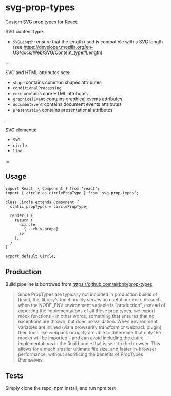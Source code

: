 # svg-prop-types

Custom SVG prop types for React.

SVG content type:
- `SVGLength`: ensure that the length used is compatible with a SVG length
(see https://developer.mozilla.org/en-US/docs/Web/SVG/Content_type#Length)

...

SVG and HTML attributes sets:
- `shape` contains common shapes attributes
- `conditionalProcessing` 
- `core` contains core HTML attributes
- `graphicalEvent` contains graphical events attributes
- `documentEvent` contains document events attributes
- `presentation` contains presentational attributes

...

SVG elements:
- `SVG`
- `circle`
- `line`

...

## Usage
```
import React, { Component } from 'react';
import { circle as circlePropType } from 'svg-prop-types';

class Circle extends Component {
  static propTypes = circlePropType;

  render() {
    return (
      <circle
        {...this.props}
      />
    );
  }
}

export default Circle;
```

## Production

Build pipeline is borrowed from https://github.com/airbnb/prop-types

> Since PropTypes are typically not included in production builds of React, this library’s functionality serves no useful purpose. As such, when the NODE_ENV environment variable is "production", instead of exporting the implementations of all these prop types, we export mock functions - in other words, something that ensures that no exceptions are thrown, but does no validation. When environment variables are inlined (via a browserify transform or webpack plugin), then tools like webpack or uglify are able to determine that only the mocks will be imported - and can avoid including the entire implementations in the final bundle that is sent to the browser. This allows for a much smaller ultimate file size, and faster in-browser performance, without sacrificing the benefits of PropTypes themselves.

## Tests

Simply clone the repo, npm install, and run npm test
